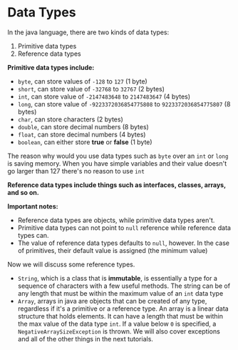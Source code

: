 # Data Types
In the java language, there are two kinds of data types:

1. Primitive data types
2. Reference data types

**Primitive data types include:**
- `byte`, can store values of `-128` to `127`  (1 byte)
- `short`, can store value of `-32768` to `32767` (2 bytes)
- `int`, can store value of `-2147483648` to `2147483647` (4 bytes)
- `long`, can store value of `-9223372036854775808` to `9223372036854775807` (8 bytes)
- `char`, can store characters (2 bytes)
- `double`, can store decimal numbers (8 bytes)
- `float`, can store decimal numbers (4 bytes)
- `boolean`, can either store **true** or **false** (1 byte)

The reason why would you use data types such as `byte` over an `int` or `long` is saving memory. When you have simple variables and their value doesn't go larger than 127 there's no reason to use `int`

**Reference data types include things such as interfaces, classes, arrays, and so on.**

**Important notes:**
- Reference data types are objects, while primitive data types aren't.
- Primitive data types can not point to `null` reference while reference data types can.
- The value of reference data types defaults to `null`, however. In the case of primitives, their default value is assigned (the minimum value)

Now we will discuss some reference types.

- `String`, which is a class that is **immutable**, is essentially a type for a sequence of characters with a few useful methods. The string can be of any length that must be within the maximum value of an `int` data type
- `Array`, arrays in java are objects that can be created of any type, regardless if it's a primitive or a reference type. An array is a linear data structure that holds elements. It can have a length that must be within the max value of the data type `int`. If a value below `0` is specified, a `NegativeArraySizeException` is thrown. We will also cover exceptions and all of the other things in the next tutorials. 
